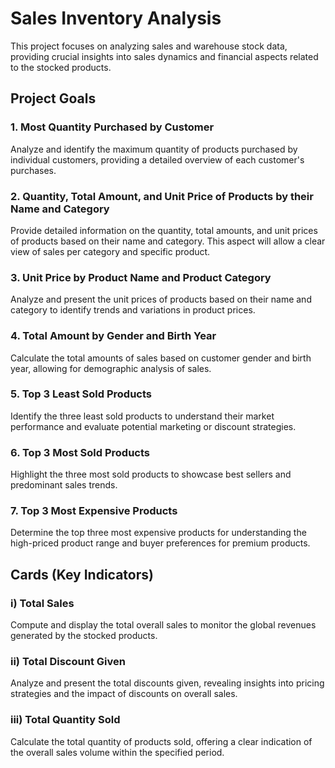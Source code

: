 # Sales Inventory Analysis
This project focuses on analyzing sales and warehouse stock data, providing crucial insights into sales dynamics and financial aspects related to the stocked products.

## Project Goals

### 1. Most Quantity Purchased by Customer
Analyze and identify the maximum quantity of products purchased by individual customers, providing a detailed overview of each customer's purchases.

### 2. Quantity, Total Amount, and Unit Price of Products by their Name and Category
Provide detailed information on the quantity, total amounts, and unit prices of products based on their name and category. This aspect will allow a clear view of sales per category and specific product.

### 3. Unit Price by Product Name and Product Category
Analyze and present the unit prices of products based on their name and category to identify trends and variations in product prices.

### 4. Total Amount by Gender and Birth Year
Calculate the total amounts of sales based on customer gender and birth year, allowing for demographic analysis of sales.

### 5. Top 3 Least Sold Products
Identify the three least sold products to understand their market performance and evaluate potential marketing or discount strategies.

### 6. Top 3 Most Sold Products
Highlight the three most sold products to showcase best sellers and predominant sales trends.

### 7. Top 3 Most Expensive Products
Determine the top three most expensive products for understanding the high-priced product range and buyer preferences for premium products.

## Cards (Key Indicators)

### i) Total Sales
Compute and display the total overall sales to monitor the global revenues generated by the stocked products.

### ii) Total Discount Given
Analyze and present the total discounts given, revealing insights into pricing strategies and the impact of discounts on overall sales.

### iii) Total Quantity Sold
Calculate the total quantity of products sold, offering a clear indication of the overall sales volume within the specified period.
